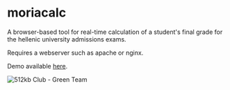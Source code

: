 # moriacalc
A browser-based tool for real-time calculation of a student's final grade for the hellenic university admissions exams.

Requires a webserver such as apache or nginx.

Demo available [here](https://eliakr.github.io/moriacalc/).

![512kb Club - Green Team](https://raw.githubusercontent.com/kevquirk/512kb.club/main/assets/images/green-team.svg)

